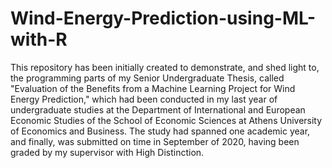 # Wind-Energy-Prediction-using-ML-with-R

This repository has been initially created to demonstrate, and shed light to, the programming parts of my Senior Undergraduate Thesis,
called "Evaluation of the Benefits from a Machine Learning Project for Wind Energy Prediction," which had been conducted in my last year
of undergraduate studies at the Department of International and European Economic Studies of the School of Economic Sciences at Athens
University of Economics and Business. The study had spanned one academic year, and finally, was submitted on time in September of 2020,
having been graded by my supervisor with High Distinction.
